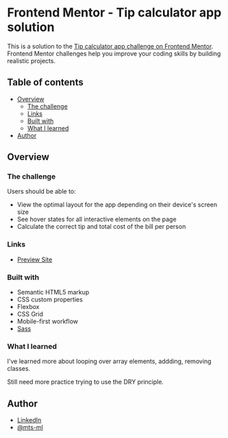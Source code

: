 # Frontend Mentor - Tip calculator app solution

This is a solution to the [Tip calculator app challenge on Frontend Mentor](https://www.frontendmentor.io/challenges/tip-calculator-app-ugJNGbJUX). Frontend Mentor challenges help you improve your coding skills by building realistic projects.

## Table of contents

- [Overview](#overview)
  - [The challenge](#the-challenge)
  - [Links](#links)
  - [Built with](#built-with)
  - [What I learned](#what-i-learned)
- [Author](#author)


## Overview

### The challenge

Users should be able to:

- View the optimal layout for the app depending on their device's screen size
- See hover states for all interactive elements on the page
- Calculate the correct tip and total cost of the bill per person


### Links

- [Preview Site](https://mts-ml.github.io/tip-calculator-app/)


### Built with

- Semantic HTML5 markup
- CSS custom properties
- Flexbox
- CSS Grid
- Mobile-first workflow
- [Sass](https://sass-lang.com/)


### What I learned

I've learned more about looping over array elements, addding, removing classes.

Still need more practice trying to use the DRY principle.


## Author

- [LinkedIn](https://www.linkedin.com/in/mateus-lima-036790184/)
- [@mts-ml](https://www.frontendmentor.io/profile/mts-ml)
